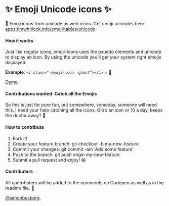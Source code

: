 # :sparkles: Emoji Unicode icons :sparkles:
:ghost: Emoji icons from unicode as web icons. Get emoji unicodes here <a href="http://apps.timwhitlock.info/emoji/tables/unicode">apps.timwhitlock.info/emoji/tables/unicode</a>

#### How it works
Just like regular icons, emoji-icons uses the psuedo elements and unicode to display an icon. By using the unicode you'll get your system right emojis displayed.

**Example**: 
`<i class="-emoji-icon -ghost"></i>` = :ghost:

<a href="http://codepen.io/simonbusborg/full/JXPpza">Demo</a>

#### Contributions wanted. Catch all the Emojis
So this is just for pure fun, but somewhere, someday, someone will need this. I need your help catching all the icons. Grab an icon or 10 a day, keeps the doctor away? :beers:

#### How to contribute
1. Fork it!
2. Create your feature branch: git checkout -b my-new-feature
3. Commit your changes: git commit -am 'Add some feature'
4. Push to the branch: git push origin my-new-feature
5. Submit a pull request and enjoy! :smile:

#### Contributers
All contributers will be added to the comments on Codepen as well as in the readme file. :sparkling_heart:

<a href="https://twitter.com/simonbusborg">@simonbusborg</a>,
